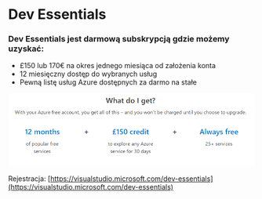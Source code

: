 # Dev Essentials

### Dev Essentials jest darmową subskrypcją gdzie możemy uzyskać:

* £150 lub 170€ na okres jednego miesiąca od założenia konta
* 12 miesięczny dostęp do wybranych usług
* Pewną listę usług Azure dostępnych za darmo na stałe

![](../.gitbook/assets/image%20%2815%29.png)

Rejestracja: [https://visualstudio.microsoft.com/dev-essentials](https://visualstudio.microsoft.com/dev-essentials)

